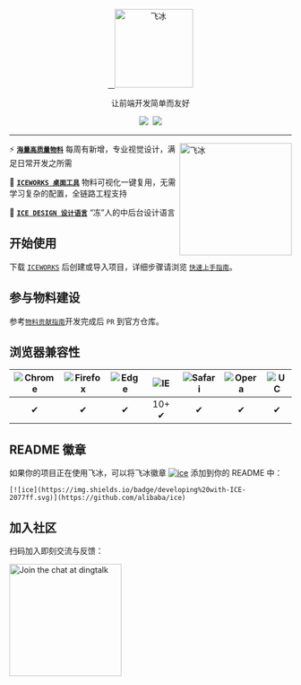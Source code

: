 <p align="center">
  <a href="https://alibaba.github.io/ice">
    <img alt="飞冰" src="https://img.alicdn.com/tfs/TB1czpfiFOWBuNjy0FiXXXFxVXa-504-132.png" width="140">
  </a>
</p>
<p align="center">让前端开发简单而友好</p>

<p align="center">
  <a href="https://github.com/alibaba/ice/blob/master/LICENSE"><img src="https://img.shields.io/badge/license-MIT-brightgreen.svg"></a>
  <a href="https://github.com/alibaba/ice"><img src="https://img.shields.io/badge/developing%20with-ICE-2077ff.svg"></a>
</p>

---

<a href="https://alibaba.github.io/ice/#/iceworks">
  <img alt="飞冰" src="https://user-images.githubusercontent.com/677114/39990355-f806798e-579e-11e8-808e-222a4a7fc66e.png" width="200" align="right" style="max-width: 50%">
</a>

:zap: **[`海量高质量物料`](https://alibaba.github.io/ice/#/block)** 每周有新增，专业视觉设计，满足日常开发之所需

:dart: **[`ICEWORKS 桌面工具`](https://alibaba.github.io/ice/#/iceworks)** 物料可视化一键复用，无需学习复杂的配置，全链路工程支持

:art: **[`ICE DESIGN 设计语言`](https://alibaba.github.io/ice/design.html)** “冻”人的中后台设计语言
 
## 开始使用

下载 [`ICEWORKS`](https://alibaba.github.io/ice/#/iceworks) 后创建或导入项目，详细步骤请浏览 [`快速上手指南`](https://alibaba.github.io/ice/#/docs/iceworks)。

## 参与物料建设

参考[`物料贡献指南`](https://alibaba.github.io/ice/docs/materials/how-to-contribute)开发完成后 `PR` 到官方仓库。
 
## 浏览器兼容性

![Chrome](https://raw.github.com/alrra/browser-logos/master/src/chrome/chrome_48x48.png) | ![Firefox](https://raw.github.com/alrra/browser-logos/master/src/firefox/firefox_48x48.png) | ![Edge](https://raw.github.com/alrra/browser-logos/master/src/edge/edge_48x48.png) | ![IE](https://raw.github.com/alrra/browser-logos/master/src/archive/internet-explorer_9-11/internet-explorer_9-11_48x48.png) | ![Safari](https://raw.github.com/alrra/browser-logos/master/src/safari/safari_48x48.png) | ![Opera](https://raw.github.com/alrra/browser-logos/master/src/opera/opera_48x48.png) | ![UC](https://raw.github.com/alrra/browser-logos/master/src/uc/uc_48x48.png)
:---: | :---: | :---: | :---: | :---: | :---: | :---:
 ✔ |  ✔ |  ✔ |  10+ ✔ |  ✔ |  ✔ | ✔

## README 徽章

如果你的项目正在使用飞冰，可以将飞冰徽章 [![ice](https://img.shields.io/badge/developing%20with-ICE-2077ff.svg)](https://github.com/alibaba/ice) 添加到你的 README 中：
```
[![ice](https://img.shields.io/badge/developing%20with-ICE-2077ff.svg)](https://github.com/alibaba/ice)
```

## 加入社区

扫码加入即刻交流与反馈：

<img alt="Join the chat at dingtalk" src="https://gw.alicdn.com/tfs/TB1iVfbe1SSBuNjy0FlXXbBpVXa-640-880.jpg" width="200">
